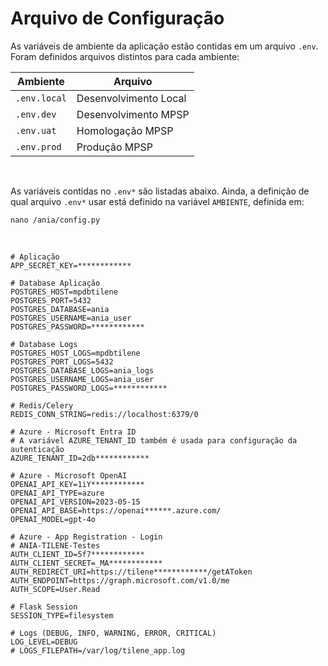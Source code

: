 # Arquivo de Configuração

As variáveis de ambiente da aplicação estão contidas em um arquivo `.env`. Foram definidos arquivos distintos para cada ambiente:

| Ambiente     | Arquivo               |
| ------------ | --------------------- |
| `.env.local` | Desenvolvimento Local |
| `.env.dev`   | Desenvolvimento MPSP  |
| `.env.uat`   | Homologação MPSP      |
| `.env.prod`  | Produção MPSP         |

<br>

As variáveis contidas no `.env*` são listadas abaixo. Ainda, a definição de qual arquivo `.env*` usar está definido na variável `AMBIENTE`, definida em:

```shell
nano /ania/config.py
```

<br>

```shell
# Aplicação
APP_SECRET_KEY=************

# Database Aplicação
POSTGRES_HOST=mpdbtilene
POSTGRES_PORT=5432
POSTGRES_DATABASE=ania
POSTGRES_USERNAME=ania_user
POSTGRES_PASSWORD=************

# Database Logs
POSTGRES_HOST_LOGS=mpdbtilene
POSTGRES_PORT_LOGS=5432
POSTGRES_DATABASE_LOGS=ania_logs
POSTGRES_USERNAME_LOGS=ania_user
POSTGRES_PASSWORD_LOGS=************

# Redis/Celery
REDIS_CONN_STRING=redis://localhost:6379/0

# Azure - Microsoft Entra ID
# A variável AZURE_TENANT_ID também é usada para configuração da autenticação
AZURE_TENANT_ID=2db************

# Azure - Microsoft OpenAI
OPENAI_API_KEY=1iY************
OPENAI_API_TYPE=azure
OPENAI_API_VERSION=2023-05-15
OPENAI_API_BASE=https://openai******.azure.com/
OPENAI_MODEL=gpt-4o

# Azure - App Registration - Login
# ANIA-TILENE-Testes
AUTH_CLIENT_ID=5f7************
AUTH_CLIENT_SECRET=_MA************
AUTH_REDIRECT_URI=https://tilene************/getAToken
AUTH_ENDPOINT=https://graph.microsoft.com/v1.0/me
AUTH_SCOPE=User.Read

# Flask Session
SESSION_TYPE=filesystem

# Logs (DEBUG, INFO, WARNING, ERROR, CRITICAL)
LOG_LEVEL=DEBUG
# LOGS_FILEPATH=/var/log/tilene_app.log
```
